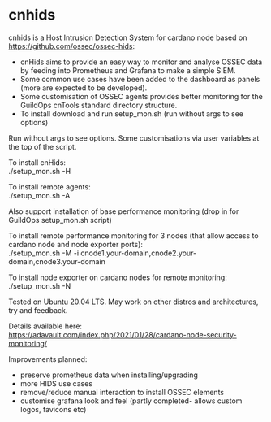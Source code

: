 # cnhids
cnhids is a Host Intrusion Detection System for cardano node based on https://github.com/ossec/ossec-hids:

- cnHids aims to provide an easy way to monitor and analyse OSSEC data by feeding into Prometheus and Grafana to make a simple SIEM.
- Some common use cases have been added to the dashboard as panels (more are expected to be developed).
- Some customisation of OSSEC agents provides better monitoring for the GuildOps cnTools standard directory structure.
- To install download and run setup_mon.sh (run without args to see options)

Run without args to see options. Some customisations via user variables at the top of the script.

To install cnHids:<br>
./setup_mon.sh -H

To install remote agents:<br>
./setup_mon.sh -A

Also support installation of base performance monitoring (drop in for GuildOps setup_mon.sh script)

To install remote performance monitoring for 3 nodes (that allow access to cardano node and node exporter ports):<br>
./setup_mon.sh -M -i cnode1.your-domain,cnode2.your-domain,cnode3.your-domain

To install node exporter on cardano nodes for remote monitoring:<br>
./setup_mon.sh -N

Tested on Ubuntu 20.04 LTS. May work on other distros and architectures, try and feedback.

Details available here:<br>
https://adavault.com/index.php/2021/01/28/cardano-node-security-monitoring/

Improvements planned:

- preserve prometheus data when installing/upgrading
- more HIDS use cases
- remove/reduce manual interaction to install OSSEC elements
- customise grafana look and feel (partly completed- allows custom logos, favicons etc)

